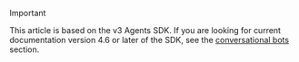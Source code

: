 > [!Important]
> This article is based on the v3 Agents SDK. If you are looking for current documentation version 4.6 or later of the SDK, see the [conversational bots](~/bots/what-are-bots.md) section.
